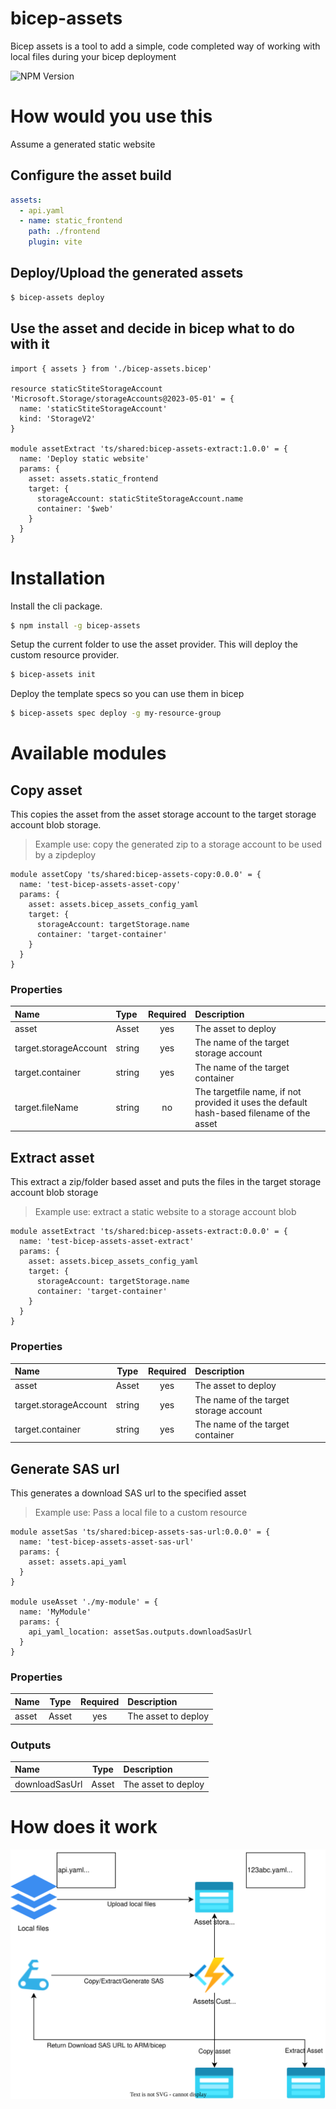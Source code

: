 # bicep-assets

Bicep assets is a tool to add a simple, code completed way of working with local files during your bicep deployment

![NPM Version](https://img.shields.io/npm/v/bicep-assets)

# How would you use this

Assume a generated static website

## Configure the asset build

```yaml (bicep-assets-config.yaml)
assets:
  - api.yaml
  - name: static_frontend
    path: ./frontend
    plugin: vite
```

## Deploy/Upload the generated assets

```sh
$ bicep-assets deploy
```

## Use the asset and decide in bicep what to do with it

```bicep
import { assets } from './bicep-assets.bicep'

resource staticStiteStorageAccount 'Microsoft.Storage/storageAccounts@2023-05-01' = {
  name: 'staticStiteStorageAccount'
  kind: 'StorageV2'
}

module assetExtract 'ts/shared:bicep-assets-extract:1.0.0' = {
  name: 'Deploy static website'
  params: {
    asset: assets.static_frontend
    target: {
      storageAccount: staticStiteStorageAccount.name
      container: '$web'
    }
  }
}
```

# Installation

Install the cli package.

```sh
$ npm install -g bicep-assets
```

Setup the current folder to use the asset provider. This will deploy the custom resource provider.

```sh
$ bicep-assets init
```

Deploy the template specs so you can use them in bicep

```sh
$ bicep-assets spec deploy -g my-resource-group
```

# Available modules

## Copy asset

This copies the asset from the asset storage account to the target storage account blob storage.
> Example use: copy the generated zip to a storage account to be used by a zipdeploy

```bicep
module assetCopy 'ts/shared:bicep-assets-copy:0.0.0' = {
  name: 'test-bicep-assets-asset-copy'
  params: {
    asset: assets.bicep_assets_config_yaml
    target: {
      storageAccount: targetStorage.name
      container: 'target-container'
    }
  }
}
```

### Properties
| Name | Type | Required | Description |
| :- | :- | :-: | :- |
| asset | Asset | yes | The asset to deploy |
| target.storageAccount | string | yes | The name of the target storage account | 
| target.container | string | yes | The name of the target container |
| target.fileName | string | no | The targetfile name, if not provided it uses the default hash-based filename of the asset |

## Extract asset

This extract a zip/folder based asset and puts the files in the target storage account blob storage
> Example use: extract a static website to a storage account blob

```bicep
module assetExtract 'ts/shared:bicep-assets-extract:0.0.0' = {
  name: 'test-bicep-assets-asset-extract'
  params: {
    asset: assets.bicep_assets_config_yaml
    target: {
      storageAccount: targetStorage.name
      container: 'target-container'
    }
  }
}
```

### Properties
| Name | Type | Required | Description |
| :- | :-: | :-: | :- |
| asset | Asset | yes | The asset to deploy |
| target.storageAccount | string | yes | The name of the target storage account | 
| target.container | string | yes | The name of the target container |

## Generate SAS url

This generates a download SAS url to the specified asset
> Example use: Pass a local file to a custom resource

```bicep
module assetSas 'ts/shared:bicep-assets-sas-url:0.0.0' = {
  name: 'test-bicep-assets-asset-sas-url'
  params: {
    asset: assets.api_yaml
  }
}

module useAsset './my-module' = {
  name: 'MyModule'
  params: {
    api_yaml_location: assetSas.outputs.downloadSasUrl
  }
}
```

### Properties
| Name | Type | Required | Description |
| :- | :-: | :-: | :- |
| asset | Asset | yes | The asset to deploy |

### Outputs
| Name | Type | Description |
| :- | :-: | :- |
| downloadSasUrl | Asset | The asset to deploy |

# How does it work

![](./docs/designs/bicep-assets-upload.drawio.svg)
